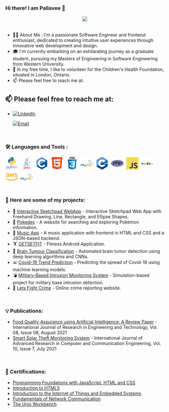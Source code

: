 ### Hi there! I am Pallavee 👋

<!--
**pallavee-2705/pallavee-2705** is a ✨ _special_ ✨ repository because its `README.md` (this file) appears on your GitHub profile.

Here are some ideas to get you started:

- 🔭 I’m currently working on ...
- 🌱 I’m currently learning ...
- 👯 I’m looking to collaborate on ...
- 🤔 I’m looking for help with ...
- 💬 Ask me about ...
- 📫 How to reach me: ...
- 😄 Pronouns: ...
- ⚡ Fun fact: ...
-->


<div id="header" align="center">
  <img src="https://media.giphy.com/media/AXtFMwP1ZvjZSBtmGk/giphy.gif" width="100"/>
</div>
<br>

- :woman_technologist: About Me : I'm a passionate Software Engineer and frontend enthusiast, dedicated to creating intuitive user experiences through innovative web development and design.
- :mortar_board: I'm currently embarking on an exhilarating journey as a graduate student, pursuing my Masters of Engineering in Software Engineering from Western University. 
- :raised_hands: In my free time, I like to volunteer for the Children's Health Foundation, situated in London, Ontario.
- 📫 Please feel free to reach me at:<br>

## 📫 Please feel free to reach me at:<br>
- [![LinkedIn](https://img.shields.io/badge/-LinkedIn-blue?style=for-the-badge&logo=linkedin)](https://linkedin.com/in/pallavee-bisoyee-784b7b216) <p>  </p> [![Email](https://img.shields.io/badge/-Email-red?style=for-the-badge&logo=mail.ru)](mailto:pallaveebisoyee@gmail.com)


<br>

### :hammer_and_wrench: Languages and Tools :
<div>
  <img src="https://github.com/devicons/devicon/blob/master/icons/python/python-original-wordmark.svg" title="Python" alt="Python" width="40" height="40"/>&nbsp;
  <img src="https://github.com/devicons/devicon/blob/master/icons/java/java-original-wordmark.svg" title="Java" alt="Java" width="40" height="40"/>&nbsp;
  <img src="https://github.com/devicons/devicon/blob/master/icons/c/c-original.svg" title="C" alt="C" width="40" height="40"/>&nbsp;
  <img src="https://github.com/devicons/devicon/blob/master/icons/html5/html5-original.svg" title="HTML" alt="HTML" width="40" height="40"/>&nbsp;
  <img src="https://github.com/devicons/devicon/blob/master/icons/css3/css3-original-wordmark.svg" title="CSS" alt="CSS" width="40" height="40"/>&nbsp;
  <img src="https://github.com/devicons/devicon/blob/master/icons/mysql/mysql-original-wordmark.svg" title="MySQL" alt="MySQL" width="40" height="40"/>&nbsp;
  <img src="https://github.com/devicons/devicon/blob/master/icons/cplusplus/cplusplus-original.svg" title="C++" alt="C++" width="40" height="40"/>&nbsp;
  <img src="https://github.com/devicons/devicon/blob/master/icons/php/php-original.svg" title="PHP" alt="PHP" width="40" height="40"/>&nbsp;
  <img src="https://github.com/devicons/devicon/blob/master/icons/javascript/javascript-original.svg" title="JavaScript" alt="JavaScript" width="40" height="40"/>&nbsp;
  <img src="https://github.com/devicons/devicon/blob/master/icons/nodejs/nodejs-original-wordmark.svg" title="NodeJS" alt="NodeJS" width="40" height="40"/>&nbsp;
  <img src="https://github.com/devicons/devicon/blob/master/icons/amazonwebservices/amazonwebservices-plain-wordmark.svg" title="AWS" alt="AWS" width="40" height="40"/>&nbsp;
  <img src="https://github.com/devicons/devicon/blob/master/icons/mysql/mysql-original-wordmark.svg" title="MySQL" alt="MySQL" width="40" height="40"/>&nbsp;
</div>
<br>

### :rocket: Here are some of my projects:
- 🎨 [Interactive Sketchpad WebApp](https://github.com/pallavee-2705/Interactive-Sketchpad-WebApp.git) - Interactive Sketchpad Web App with Freehand Drawing, Line, Rectangle, and Ellipse Shapes.
- :game_die: [Pokedex](https://github.com/pallavee-2705/pokedex) - A website for searching and exploring Pokémon information.
- :musical_note: [Music App](https://github.com/pallavee-2705/music-app) - A music application with frontend in HTML and CSS and a JSON-based backend.
- :weight_lifting: [GETSETFIT](https://github.com/pallavee-2705/getsetfit) - Fitness Android Application.
- :brain: [Brain Tumour Classification](https://github.com/pallavee-2705/brain-tumour-classification) - Automated brain tumor detection using deep learning algorithms and CNNs.
- :bar_chart: [Covid-19 Trend Prediction](https://github.com/pallavee-2705/covid-19-trend-prediction) - Predicting the spread of Covid-19 using machine learning models.
- :bomb: [Military-Based Intrusion Monitoring System](https://github.com/pallavee-2705/intrusion-monitoring-system) - Simulation-based project for military base intrusion detection.
- :police_car: [Lets Fight Crime](https://github.com/pallavee-2705/lets-fight-crime) - Online crime reporting website.
<br>

### :bulb: Publications:
- [Food Quality Assurance using Artificial Intelligence: A Review Paper](https://www.researchgate.net/publication/354031660_Food_Quality_Assurance_using_Artificial_Intelligence_A_Review_Paper) - International Journal of Research in Engineering and Technology, Vol. 08, Issue 08, August 2021
- [Smart Solar Theft Monitoring System](https://www.researchgate.net/publication/353447317_Smart_Solar_Theft_Monitoring_System) - International Journal of Advanced Research in Computer and Communication Engineering, Vol. 10, Issue 7, July 2021
<br>

### :scroll: Certifications:
- [Programming Foundations with JavaScript, HTML and CSS](https://coursera.org/share/3a1bd15920c960d48947ff16ca79df2e)
- [Introduction to HTML5](https://coursera.org/share/a5729484d4f9cb7c95517b31a2abc09d)
- [Introduction to the Internet of Things and Embedded Systems](https://coursera.org/share/d729efdc37c1a3e0ed8bdb67face7a67)
- [Fundamentals of Network Communication](https://coursera.org/share/03bd22699bc08a194dc07df9b0b9888e)
- [The Unix Workbench](https://coursera.org/share/f9c4df77075d29be421016ee2c0371cb)
